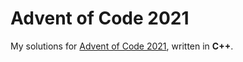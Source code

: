 # Advent of Code 2021 #

My solutions for [Advent of Code 2021], written in **C++**.

[Advent of Code 2021]: https://adventofcode.com/2021
